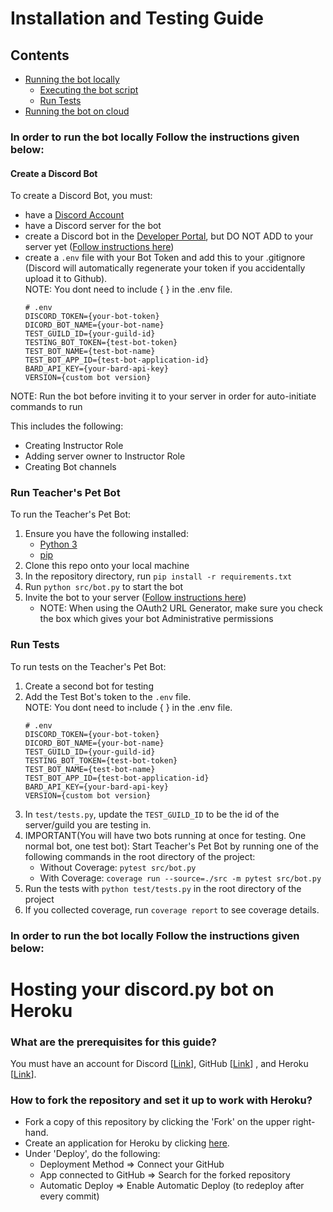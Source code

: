 # Installation and Testing Guide

## Contents

- [ Running the bot locally ](#local)
  - [ Executing the bot script ](#run)
  - [ Run Tests ](#test)
- [ Running the bot on cloud ](#cloud)

<a name=local><a/>

### In order to run the bot locally Follow the instructions given below:

#### Create a Discord Bot

To create a Discord Bot, you must:

- have a [Discord Account](https://discord.com/login)
- have a Discord server for the bot
- create a Discord bot in the [Developer Portal](https://discord.com/developers/applications), but DO NOT ADD to your server yet ([Follow instructions here](https://realpython.com/how-to-make-a-discord-bot-python/))
- create a `.env` file with your Bot Token and add this to your .gitignore (Discord will automatically regenerate your token if you accidentally upload it to Github).<br/> NOTE: You dont need to include { } in the .env file.<br/>
  ```
  # .env
  DISCORD_TOKEN={your-bot-token}
  DICORD_BOT_NAME={your-bot-name}
  TEST_GUILD_ID={your-guild-id}
  TESTING_BOT_TOKEN={test-bot-token}
  TEST_BOT_NAME={test-bot-name}
  TEST_BOT_APP_ID={test-bot-application-id}
  BARD_API_KEY={your-bard-api-key}
  VERSION={custom bot version}
  ```

NOTE: Run the bot before inviting it to your server in order for auto-initiate commands to run

This includes the following:

- Creating Instructor Role
- Adding server owner to Instructor Role
- Creating Bot channels

<a name=run><a/>

### Run Teacher's Pet Bot

To run the Teacher's Pet Bot:

1. Ensure you have the following installed:
   - [Python 3](https://www.python.org/downloads/)
   - [pip](https://pip.pypa.io/en/stable/installation/)
2. Clone this repo onto your local machine
3. In the repository directory, run `pip install -r requirements.txt`
4. Run `python src/bot.py` to start the bot
5. Invite the bot to your server ([Follow instructions here](https://realpython.com/how-to-make-a-discord-bot-python/))
   - NOTE: When using the OAuth2 URL Generator, make sure you check the box which gives your bot Administrative permissions

<a name=test><a/>

### Run Tests

To run tests on the Teacher's Pet Bot:

1. Create a second bot for testing
2. Add the Test Bot's token to the `.env` file.<br/> NOTE: You dont need to include { } in the .env file.<br/>
   ```
   # .env
   DISCORD_TOKEN={your-bot-token}
   DICORD_BOT_NAME={your-bot-name}
   TEST_GUILD_ID={your-guild-id}
   TESTING_BOT_TOKEN={test-bot-token}
   TEST_BOT_NAME={test-bot-name}
   TEST_BOT_APP_ID={test-bot-application-id}
   BARD_API_KEY={your-bard-api-key}
   VERSION={custom bot version}
   ```
3. In `test/tests.py`, update the `TEST_GUILD_ID` to be the id of the server/guild you are testing in.
4. IMPORTANT(You will have two bots running at once for testing. One normal bot, one test bot): Start Teacher's Pet Bot by running one of the following commands in the root directory of the project:
   - Without Coverage: `pytest src/bot.py`
   - With Coverage: `coverage run --source=./src -m pytest src/bot.py`
5. Run the tests with `python test/tests.py` in the root directory of the project
6. If you collected coverage, run `coverage report` to see coverage details.

<a name=cloud><a/>

### In order to run the bot locally Follow the instructions given below:

# Hosting your discord.py bot on Heroku

### What are the prerequisites for this guide?

You must have an account for Discord [[Link](https://discordapp.com/developers/applications/)], GitHub [[Link](https://github.com/join)] , and Heroku [[Link](https://signup.heroku.com/)].

### How to fork the repository and set it up to work with Heroku?

- Fork a copy of this repository by clicking the 'Fork' on the upper right-hand.
- Create an application for Heroku by clicking [here](https://dashboard.heroku.com/new-app).
- Under 'Deploy', do the following:
  - Deployment Method => Connect your GitHub
  - App connected to GitHub => Search for the forked repository
  - Automatic Deploy => Enable Automatic Deploy (to redeploy after every commit)
